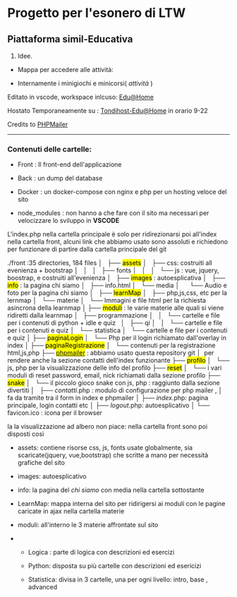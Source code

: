 <!-- @format -->

# Progetto per l'esonero di LTW

## Piattaforma simil-Educativa

1. Idee.
- Mappa per accedere alle attività:
* Internamente i minigiochi e minicorsi( _attività_ )

Editato in vscode, workspace inlcuso:
[Edu@Home](Edu@Home.code-workspace)

Hostato Temporaneamente su : [Tondihost-Edu@Home](http://tondihost.ns0.it/front/index.php) in orario 9-22

Credits to [PHPMailer](https://github.com/PHPMailer/PHPMailer)

---

### Contenuti delle cartelle:

- Front : Il front-end dell'applicazione 

- Back : un dump del database

- Docker : un docker-compose con nginx e php per un hosting veloce del sito 

- node_modules : non hanno a che fare con il sito ma necessari per velocizzare lo sviluppo in __VSCODE__

L'index.php nella cartella principale è solo per ridirezionarsi poi all'index nella cartella front, alcuni link che abbiamo usato sono assoluti e richiedono per funzionare di partire dalla cartella principale del git 

./front :35 directories, 184 files
│  
├── <mark>assets</mark>
│   ├── css: costruiti all evenienza + bootstrap
│   │  
│   ├── fonts
│   │  
│   └── js : vue, jquery, boostrap, e costruiti all'evenienza
│  
├── <mark>images</mark> : autoesplicativa
│  
├──<mark> info</mark> : la pagina chi siamo
│   ├── info.html
│   └── media
│      └── Audio e foto per la pagina chi siamo
│  
├── <mark>learnMap</mark>
│   ├── php,js,css, etc per la lernmap
│   └── materie
│   └── Immagini e file html per la richiesta asincrona della learnmap
│
├── <mark>moduli</mark> : le varie materie alle quali si viene ridiretti dalla learnmap
│   ├── programmazione
│   │   └── cartelle e file per i contenuti di python + idle e quiz  
│   ├── qi
│   │   └── cartelle e file per i contenuti e quiz
│   └── statistica
│       └── cartelle e file per i contenuti e quiz
│
├── <mark>paginaLogin</mark>
│       └── Php per il login richiamato dall'overlay in index
│
├── <mark>paginaRegistrazione</mark>
│       └── contenuti per la registrazione html,js,php
├── <mark>[phpmailer](https://github.com/PHPMailer/PHPMailer)</mark> : abbiamo usato questa repository git
│                           per rendere anche la sezione contatti dell'index funzionante
├── <mark>profilo</mark>
│       └── js, php per la visualizzazione delle info del profilo
├── <mark>reset</mark>
│       └── i vari moduli di reset password, email, nick richiamati dalla sezione profilo
├── <mark>snake</mark>
│       └── il piccolo gioco snake con js, php : raggiunto dalla sezione divertiti
│  
├── *contatti*.php : modulo di configurazione per php mailer ,
│ fa da tramite tra il form in index e phpmailer
│
├── *index*.php: pagina principale, login contatti etc
│
├── *logout*.php: autoesplicativo
│
└── favicon.ico : icona per il browser

la la visualizzazione ad albero non piace: nella cartella front sono poi disposti così

- assets: contiene risorse css, js, fonts usate globalmente, sia scaricate(jquery, vue,bootstrap) che scritte a mano per necessità grafiche del sito 

- images: autoesplicativo

- info: la pagina del _chi siamo_ con media nella cartella sottostante 

- LearnMap: mappa interna del sito per ridirigersi ai moduli con le pagine caricate in ajax nella cartella materie 

- moduli: all'interno le 3 materie affrontate sul sito 

- - Logica : parte di logica con descrizioni ed esercizi
  
  - Python: disposta su più cartelle con descrizioni ed esericizi
  
  - Statistica: divisa in 3 cartelle, una per ogni livello: intro, base , advanced
